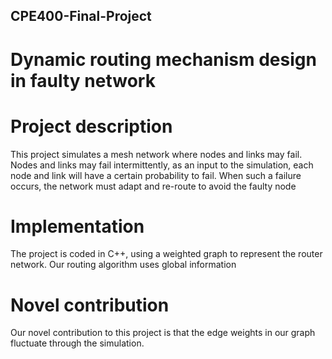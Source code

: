 ## CPE400-Final-Project
# Dynamic routing mechanism design in faulty network

# Project description
This project simulates a mesh network where nodes and links may fail. Nodes and links may fail intermittently, as an input to the simulation, each node and link will have a certain probability to fail. When such a failure occurs, the network must adapt and re-route to avoid the faulty node

# Implementation
The project is coded in C++, using a weighted graph to represent the router network. Our routing algorithm uses global information

# Novel contribution
Our novel contribution to this project is that the edge weights in our graph fluctuate through the simulation.